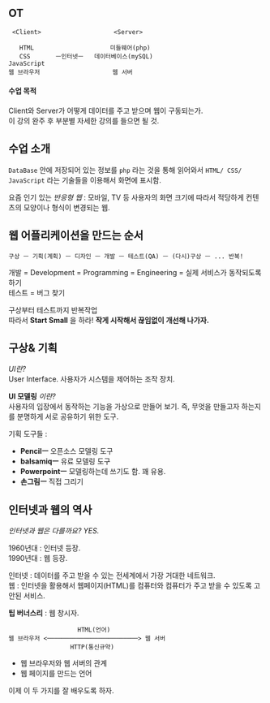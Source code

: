 ## OT
```
 <Client>                    <Server>  

   HTML                     미들웨어(php)   
   CSS       ㅡ인터넷ㅡ   데이터베이스(mySQL)
JavaScript                
웹 브라우저                    웹 서버
```

#### 수업 목적
Client와 Server가 어떻게 데이터를 주고 받으며 웹이 구동되는가.  
이 강의 완주 후 부분별 자세한 강의를 들으면 될 것.  

## 수업 소개
`DataBase` 안에 저장되어 있는 정보를 `php` 라는 것을 통해 읽어와서 `HTML/ CSS/ JavaScript` 라는 기술들을 이용해서 화면에 표시함.  

요즘 인기 있는 *반응형 웹* : 모바일, TV 등 사용자의 화면 크기에 따라서 적당하게 컨텐츠의 모양이나 형식이 변경되는 웹.  

## 웹 어플리케이션을 만드는 순서
```
구상 ㅡ 기획(계획) ㅡ 디자인 ㅡ 개발 ㅡ 테스트(QA) ㅡ (다시)구상 ㅡ ... 반복! 
```
개발 = Development = Programming = Engineering = 실제 서비스가 동작되도록 하기  
테스트 = 버그 찾기  

구상부터 테스트까지 반복작업  
따라서 **Start Small** 을 하라! **작게 시작해서 끊임없이 개선해 나가자.**  

## 구상& 기획
*UI란?*  
User Interface. 사용자가 시스템을 제어하는 조작 장치.  

**UI 모델링** *이란?*  
사용자의 입장에서 동작하는 기능을 가상으로 만들어 보기. 즉, 무엇을 만들고자 하는지를 분명하게 서로 공유하기 위한 도구.  


기획 도구들 :  
- **Pencilㅡ** 오픈소스 모델링 도구  
- **balsamiqㅡ** 유료 모델링 도구  
- **Powerpointㅡ** 모델링하는데 쓰기도 함. 꽤 유용.  
- **손그림ㅡ** 직접 그리기  

## 인터넷과 웹의 역사
*인터넷과 웹은 다를까요?* *YES.*  

1960년대 : 인터넷 등장.  
1990년대 : 웹 등장.  

인터넷 : 데이터를 주고 받을 수 있는 전세계에서 가장 거대한 네트워크.  
웹 : 인터넷을 활용해서 웹페이지(HTML)를 컴퓨터와 컴퓨터가 주고 받을 수 있도록 고안된 서비스.  

**팁 버너스리** : 웹 창시자.  

```
                   HTML(언어)
웹 브라우저 <─────────────────────────> 웹 서버
                 HTTP(통신규약)
```

- 웹 브라우저와 웹 서버의 관계
- 웹 페이지를 만드는 언어


이제 이 두 가지를 잘 배우도록 하자.
